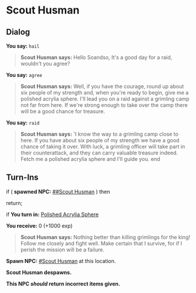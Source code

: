# Scout Husman
## Dialog

**You say:** `hail`



>**Scout Husman says:** Hello Soandso, It's a good day for a raid, wouldn't you agree?

**You say:** `agree`



>**Scout Husman says:** Well, if you have the courage, round up about six people of my strength and, when you're ready to begin, give me a polished acrylia sphere. I'll lead you on a raid against a grimling camp not far from here. If we're strong enough to take over the camp there will be a good chance for treasure.

**You say:** `raid`



>**Scout Husman says:** 'I know the way to a grimling camp close to here. If you have about six people of my strength we have a good chance of taking it over. With luck, a grimling officer will take part in their counterattack, and they can carry valuable treasure indeed. Fetch me a polished acrylia sphere and I'll guide you.
end

## Turn-Ins

if ( **spawned NPC:**  [\#\#Scout Husman](/npc/167679) ) then 


return;







if **You turn in:** [Polished Acrylia Sphere](/item/3681)


 **You receive:** 0 (+1000 exp)


>**Scout Husman says:** Nothing better than killing grimlings for the king! Follow me closely and fight well. Make certain that I survive, for if I perish the mission will be a failure.


**Spawn NPC:**  [\#Scout Husman](/npc/167034) at this location.


**Scout Husman despawns.**

**This NPC *should* return incorrect items given.**
